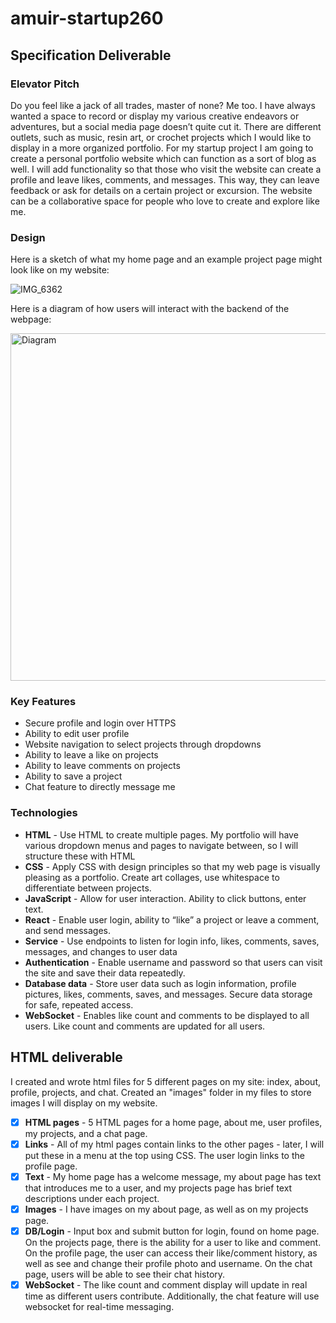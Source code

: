 # amuir-startup260
## Specification Deliverable 
### Elevator Pitch
Do you feel like a jack of all trades, master of none? Me too. I have always wanted a space to record or display my various creative endeavors or adventures, but a social media page doesn’t quite cut it. There are different outlets, such as music, resin art, or crochet projects which I would like to display in a more organized portfolio. For my startup project I am going to create a personal portfolio website which can function as a sort of blog as well. I will add functionality so that those who visit the website can create a profile and leave likes, comments, and messages. This way, they can leave feedback or ask for details on a certain project or excursion. The website can be a collaborative space for people who love to create and explore like me.
### Design 
Here is a sketch of what my home page and an example project page might look like on my website:

![IMG_6362](https://github.com/user-attachments/assets/5fb41194-fb61-4e21-9c41-7bae62229dce)

Here is a diagram of how users will interact with the backend of the webpage:

<img width="556" alt="Diagram" src="https://github.com/user-attachments/assets/a8704a2b-a033-4bc2-9550-699e4bb49345">

### Key Features 
- Secure profile and login over HTTPS
- Ability to edit user profile
- Website navigation to select projects through dropdowns
- Ability to leave a like on projects
- Ability to leave comments on projects
- Ability to save a project
- Chat feature to directly message me

### Technologies 
- **HTML** - Use HTML to create multiple pages. My portfolio will have various dropdown menus and pages to navigate between, so I will structure these with HTML
- **CSS** - Apply CSS with design principles so that my web page is visually pleasing as a portfolio. Create art collages, use whitespace to differentiate between projects.
- **JavaScript** - Allow for user interaction. Ability to click buttons, enter text.
- **React** - Enable user login, ability to “like” a project or leave a comment, and send messages.
- **Service** - Use endpoints to listen for login info, likes, comments, saves, messages, and changes to user data
- **Authentication** - Enable username and password so that users can visit the site and save their data repeatedly.
- **Database data** - Store user data such as login information, profile pictures, likes, comments, saves, and messages. Secure data storage for safe, repeated access.
- **WebSocket** - Enables like count and comments to be displayed to all users. Like count and comments are updated for all users.

## HTML deliverable

I created and wrote html files for 5 different pages on my site: index, about, profile, projects, and chat. Created an "images" folder in my files to store images I will display on my website. 

- [x] **HTML pages** - 5 HTML pages for a home page, about me, user profiles, my projects, and a chat page.
- [x] **Links** - All of my html pages contain links to the other pages - later, I will put these in a menu at the top using CSS. The user login links to the profile page.
- [x] **Text** - My home page has a welcome message, my about page has text that introduces me to a user, and my projects page has brief text descriptions under each project.
- [x] **Images** - I have images on my about page, as well as on my projects page.
- [x] **DB/Login** - Input box and submit button for login, found on home page. On the projects page, there is the ability for a user to like and comment. On the profile page, the user can access their like/comment history, as well as see and change their profile photo and username. On the chat page, users will be able to see their chat history.
- [x] **WebSocket** - The like count and comment display will update in real time as different users contribute. Additionally, the chat feature will use websocket for real-time messaging.
